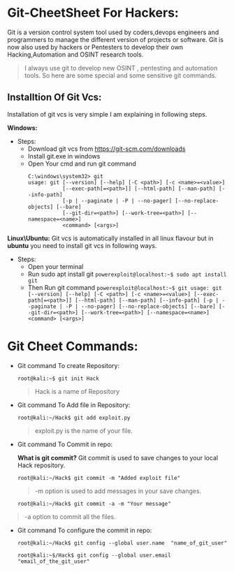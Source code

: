 # **Git-CheetSheet For Hackers:**
Git is a version control system tool used by coders,devops engineers and programmers to manage the different version of projects or software. Git is now also used by hackers or Pentesters to develop their own Hacking,Automation and OSINT research tools.
> I always use git to develop new OSINT , pentesting and automation tools.
So here are some special and some sensitive git commands.

## **Installtion Of Git Vcs:**
Installation of git vcs is very simple I am explaining in following steps.
    
**Windows:**
* Steps:
  * Download git vcs from https://git-scm.com/downloads
  * Install git.exe in windows
  * Open Your cmd and run git command
       ```
       C:\windows\system32> git
       usage: git [--version] [--help] [-C <path>] [-c <name>=<value>]
                  [--exec-path[=<path>]] [--html-path] [--man-path] [--info-path]
                  [-p | --paginate | -P | --no-pager] [--no-replace-objects] [--bare]
                  [--git-dir=<path>] [--work-tree=<path>] [--namespace=<name>]
                  <command> [<args>]
	```

**Linux\Ubuntu:**
  Git vcs is automatically installed in all linux flavour but in **ubuntu** you need to install git vcs in following ways.
* Steps:
  * Open your terminal
  * Run sudo apt install git
        ```
        powerexploit@localhost:~$ sudo apt install git
        ```
  * Then Run git command
        ```
        powerexploit@localhost:~$ git
        usage: git [--version] [--help] [-C <path>] [-c <name>=<value>]
                   [--exec-path[=<path>]] [--html-path] [--man-path] [--info-path]
                   [-p | --paginate | -P | --no-pager] [--no-replace-objects] [--bare]
                   [--git-dir=<path>] [--work-tree=<path>] [--namespace=<name>]
                    <command> [<args>]
        ```


# **Git Cheet Commands:**

  * Git command To create Repository:
    ```
    root@kali:~$ git init Hack
    ```
    > Hack is a name of Repository

  * Git command To Add file in Repository:
    ```
    root@kali:~/Hack$ git add exploit.py
    ```
    > exploit.py is the name of your file.
 
  * Git command To Commit in repo:
   
    **What is git commit?**
    Git commit is used to save changes to your local Hack repository.
    ```
    root@kali:~/Hack$ git commit -m "Added exploit file"
    ```
    > -m option is used to add messages in your save changes.
    
    ```
    root@kali:~/Hack$ git commit -a -m "Your message"   
    ```
   > -a option to commit all the files.

 * Git command To configure the commit in repo:
   
    ```
    root@kali:~/Hack$ git config --global user.name  "name_of_git_user"
    ```
    
    ```
    root@kali:~$/Hack$ git config --global user.email "email_of_the_git_user"
    ```
   
